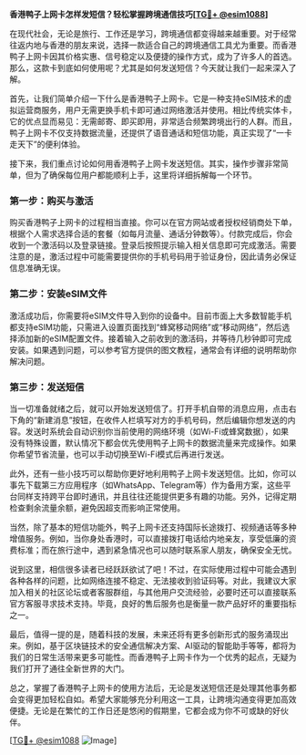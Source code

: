**香港鸭子上网卡怎样发短信？轻松掌握跨境通信技巧[[TG💪+ @esim1088](https://t.me/s/esim1088)]**

在现代社会，无论是旅行、工作还是学习，跨境通信都变得越来越重要。对于经常往返内地与香港的朋友来说，选择一款适合自己的跨境通信工具尤为重要。而香港鸭子上网卡因其价格实惠、信号稳定以及便捷的操作方式，成为了许多人的首选。那么，这款卡到底如何使用呢？尤其是如何发送短信？今天就让我们一起来深入了解。

首先，让我们简单介绍一下什么是香港鸭子上网卡。它是一种支持eSIM技术的虚拟运营商服务，用户无需更换手机卡即可通过网络激活并使用。相比传统实体卡，它的优点显而易见：无需邮寄、即买即用，非常适合频繁跨境出行的人群。而且，鸭子上网卡不仅支持数据流量，还提供了语音通话和短信功能，真正实现了“一卡走天下”的便利体验。

接下来，我们重点讨论如何用香港鸭子上网卡发送短信。其实，操作步骤非常简单，但为了确保每位用户都能顺利上手，这里将详细拆解每一个环节。

### **第一步：购买与激活**
购买香港鸭子上网卡的过程相当直接。你可以在官方网站或者授权经销商处下单，根据个人需求选择合适的套餐（如每月流量、通话分钟数等）。付款完成后，你会收到一个激活码以及登录链接。登录后按照提示输入相关信息即可完成激活。需要注意的是，激活过程中可能需要提供你的手机号码用于验证身份，因此请务必保证信息准确无误。

### **第二步：安装eSIM文件**
激活成功后，你需要将eSIM文件导入到你的设备中。目前市面上大多数智能手机都支持eSIM功能，只需进入设置页面找到“蜂窝移动网络”或“移动网络”，然后选择添加新的eSIM配置文件。接着输入之前收到的激活码，并等待几秒钟即可完成安装。如果遇到问题，可以参考官方提供的图文教程，通常会有详细的说明帮助你解决问题。

### **第三步：发送短信**
当一切准备就绪之后，就可以开始发送短信了。打开手机自带的消息应用，点击右下角的“新建消息”按钮，在收件人栏填写对方的手机号码，然后编辑你想发送的内容。发送时系统会自动识别你当前使用的网络环境（如Wi-Fi或蜂窝数据），如果没有特殊设置，默认情况下都会优先使用鸭子上网卡的数据流量来完成操作。如果你希望节省流量，也可以手动切换至Wi-Fi模式后再进行发送。

此外，还有一些小技巧可以帮助你更好地利用鸭子上网卡发送短信。比如，你可以事先下载第三方应用程序（如WhatsApp、Telegram等）作为备用方案，这些平台同样支持跨平台即时通讯，并且往往还能提供更多有趣的功能。另外，记得定期检查剩余流量余额，避免因超支而影响正常使用。

当然，除了基本的短信功能外，鸭子上网卡还支持国际长途拨打、视频通话等多种增值服务。例如，当你身处香港时，可以直接拨打电话给内地亲友，享受低廉的资费标准；而在旅行途中，遇到紧急情况也可以随时联系家人朋友，确保安全无忧。

说到这里，相信很多读者已经跃跃欲试了吧！不过，在实际使用过程中可能会遇到各种各样的问题，比如网络连接不稳定、无法接收到验证码等。对此，我建议大家加入相关的社区论坛或者客服群组，与其他用户交流经验，必要时还可以直接联系官方客服寻求技术支持。毕竟，良好的售后服务也是衡量一款产品好坏的重要指标之一。

最后，值得一提的是，随着科技的发展，未来还将有更多创新形式的服务涌现出来。例如，基于区块链技术的安全通信解决方案、AI驱动的智能助手等等，都将为我们的日常生活带来更多可能性。而香港鸭子上网卡作为一个优秀的起点，无疑为我们打开了通往全新世界的大门。

总之，掌握了香港鸭子上网卡的使用方法后，无论是发送短信还是处理其他事务都会变得更加轻松自如。希望大家能够充分利用这一工具，让跨境沟通变得更加高效便捷。无论是在繁忙的工作日还是悠闲的假期里，它都会成为你不可或缺的好伙伴。

[[TG💪+ @esim1088](https://t.me/s/esim1088) ![Image](https://i.postimg.cc/4NQfJmqS/Snipaste-2025-05-13-00-14-12.png)]